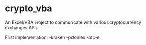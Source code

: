 # crypto_vba
An Excel/VBA project to communicate with various cryptocurrency exchanges APIs

First implementation:
-kraken
-poloniex
-btc-e
